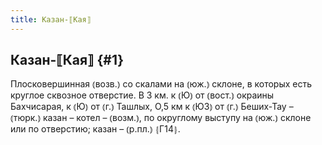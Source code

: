 ```yaml
---
title: Казан-⟦Кая⟧
---
```

## Казан-⟦Кая⟧ {#1}

Плосковершинная ⦅возв.⦆ со скалами на ⦅юж.⦆ склоне, в которых есть круглое сквозное отверстие. В 3 км. к ⦅Ю⦆ от ⦅вост.⦆ окраины Бахчисарая, к ⦅Ю⦆ от ⦅г.⦆ Ташлых, О,5 км к ⦅ЮЗ⦆ от ⦅г.⦆ Беших-Тау – ⦅тюрк.⦆ казан – котел – ⦅возм.⦆, по округлому выступу на ⦅юж.⦆ склоне или по отверстию; казан – ⦅р.пл.⦆ ⦃Г14⦄.
